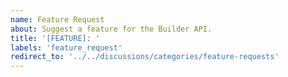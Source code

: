 ```yaml
---
name: Feature Request
about: Suggest a feature for the Builder API.
title: '[FEATURE]: '
labels: 'feature_request'
redirect_to: '../../discussions/categories/feature-requests'
---
```


